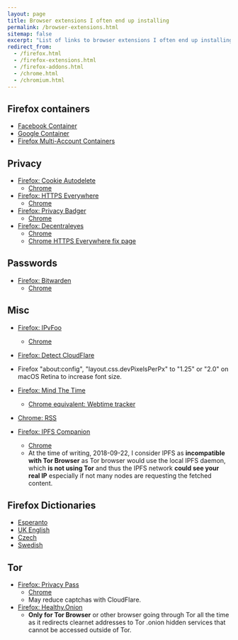 ```yaml
---
layout: page
title: Browser extensions I often end up installing
permalink: /browser-extensions.html
sitemap: false
excerpt: "List of links to browser extensions I often end up installing in new environments while missing access to sync."
redirect_from:
  - /firefox.html
  - /firefox-extensions.html
  - /firefox-addons.html
  - /chrome.html
  - /chromium.html
---
```


## Firefox containers

* [Facebook Container](https://addons.mozilla.org/en-US/firefox/addon/facebook-container/)
* [Google Container](https://addons.mozilla.org/en-US/firefox/addon/google-container/)
* [Firefox Multi-Account Containers](https://addons.mozilla.org/en-US/firefox/addon/multi-account-containers/)

## Privacy

* [Firefox: Cookie Autodelete](https://addons.mozilla.org/en-US/firefox/addon/cookie-autodelete/)
    * [Chrome](https://chrome.google.com/webstore/detail/cookie-autodelete/fhcgjolkccmbidfldomjliifgaodjagh)
* [Firefox: HTTPS Everywhere](https://addons.mozilla.org/en-GB/firefox/addon/https-everywhere/)
    * [Chrome](https://chrome.google.com/webstore/detail/https-everywhere/gcbommkclmclpchllfjekcdonpmejbdp)
* [Firefox: Privacy Badger](https://addons.mozilla.org/en-GB/firefox/addon/privacy-badger17/)
    * [Chrome](https://chrome.google.com/webstore/detail/privacy-badger/pkehgijcmpdhfbdbbnkijodmdjhbjlgp)
* [Firefox: Decentraleyes](https://addons.mozilla.org/en-GB/firefox/addon/decentraleyes/)
    * [Chrome](https://chrome.google.com/webstore/detail/decentraleyes/ldpochfccmkkmhdbclfhpagapcfdljkj)
    * [Chrome HTTPS Everywhere fix page](https://decentraleyes.org/configure-https-everywhere/)

## Passwords

* [Firefox: Bitwarden](https://addons.mozilla.org/en-GB/firefox/addon/bitwarden-password-manager/)
    * [Chrome](https://chrome.google.com/webstore/detail/bitwarden-free-password-m/nngceckbapebfimnlniiiahkandclblb)

## Misc

* [Firefox: IPvFoo](https://addons.mozilla.org/en-GB/firefox/addon/ipvfoo-pmarks/)
    * [Chrome](https://chrome.google.com/webstore/detail/ipvfoo/ecanpcehffngcegjmadlcijfolapggal)

* [Firefox: Detect CloudFlare](https://addons.mozilla.org/en-US/firefox/addon/detect-cloudflare/)

* Firefox "about:config", "layout.css.devPixelsPerPx" to "1.25" or "2.0" on macOS Retina to increase font size.

* [Firefox: Mind The Time](https://addons.mozilla.org/en-US/firefox/addon/mind-the-time/)
    * [Chrome equivalent: Webtime tracker](https://chrome.google.com/webstore/detail/webtime-tracker/ppaojnbmmaigjmlpjaldnkgnklhicppk)

* [Chrome: RSS](https://chrome.google.com/webstore/detail/rss-subscription-extensio/nlbjncdgjeocebhnmkbbbdekmmmcbfjd)

* [Firefox: IPFS Companion](https://addons.mozilla.org/en-US/firefox/addon/ipfs-companion/)
    * [Chrome](https://chrome.google.com/webstore/detail/ipfs-companion/nibjojkomfdiaoajekhjakgkdhaomnch)
    * At the time of writing, 2018-09-22, I consider IPFS as
      **incompatible with Tor Browser** as Tor browser would use the local
      IPFS daemon, which **is not using Tor** and thus the IPFS network
      **could see your real IP** especially if not many nodes are
      requesting the fetched content.

## Firefox Dictionaries

* [Esperanto](https://addons.mozilla.org/en-US/firefox/addon/esperanta-vortaro/)
* [UK English](https://addons.mozilla.org/en-US/firefox/addon/british-english-dictionary-2/)
* [Czech](https://addons.mozilla.org/en-US/firefox/addon/czech-spell-checking-dictionar/)
* [Swedish](https://addons.mozilla.org/en-US/firefox/addon/g%C3%B6rans-hemmasnickrade-ordli/)

## Tor

* [Firefox: Privacy Pass](https://addons.mozilla.org/en-US/firefox/addon/privacy-pass/)
    * [Chrome](https://chrome.google.com/webstore/detail/privacy-pass/ajhmfdgkijocedmfjonnpjfojldioehi)
    * May reduce captchas with CloudFlare.
* [Firefox: Healthy.Onion](https://addons.mozilla.org/en-US/firefox/addon/healthy-onion/)
    * **Only for Tor Browser** or other browser going through Tor all the time as it redirects clearnet addresses to Tor .onion hidden services that cannot be accessed outside of Tor.
